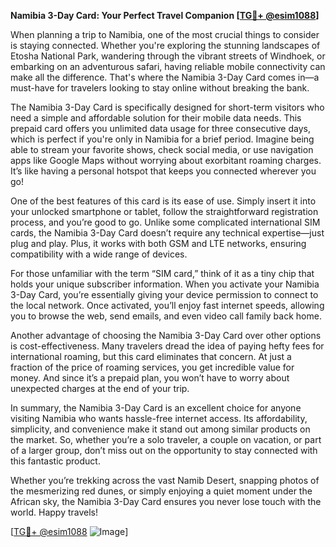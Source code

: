 **Namibia 3-Day Card: Your Perfect Travel Companion [[TG💪+ @esim1088](https://t.me/s/esim1088)]**

When planning a trip to Namibia, one of the most crucial things to consider is staying connected. Whether you're exploring the stunning landscapes of Etosha National Park, wandering through the vibrant streets of Windhoek, or embarking on an adventurous safari, having reliable mobile connectivity can make all the difference. That's where the Namibia 3-Day Card comes in—a must-have for travelers looking to stay online without breaking the bank.

The Namibia 3-Day Card is specifically designed for short-term visitors who need a simple and affordable solution for their mobile data needs. This prepaid card offers you unlimited data usage for three consecutive days, which is perfect if you're only in Namibia for a brief period. Imagine being able to stream your favorite shows, check social media, or use navigation apps like Google Maps without worrying about exorbitant roaming charges. It’s like having a personal hotspot that keeps you connected wherever you go!

One of the best features of this card is its ease of use. Simply insert it into your unlocked smartphone or tablet, follow the straightforward registration process, and you’re good to go. Unlike some complicated international SIM cards, the Namibia 3-Day Card doesn’t require any technical expertise—just plug and play. Plus, it works with both GSM and LTE networks, ensuring compatibility with a wide range of devices.

For those unfamiliar with the term “SIM card,” think of it as a tiny chip that holds your unique subscriber information. When you activate your Namibia 3-Day Card, you’re essentially giving your device permission to connect to the local network. Once activated, you’ll enjoy fast internet speeds, allowing you to browse the web, send emails, and even video call family back home.

Another advantage of choosing the Namibia 3-Day Card over other options is cost-effectiveness. Many travelers dread the idea of paying hefty fees for international roaming, but this card eliminates that concern. At just a fraction of the price of roaming services, you get incredible value for money. And since it’s a prepaid plan, you won’t have to worry about unexpected charges at the end of your trip.

In summary, the Namibia 3-Day Card is an excellent choice for anyone visiting Namibia who wants hassle-free internet access. Its affordability, simplicity, and convenience make it stand out among similar products on the market. So, whether you’re a solo traveler, a couple on vacation, or part of a larger group, don’t miss out on the opportunity to stay connected with this fantastic product.

Whether you’re trekking across the vast Namib Desert, snapping photos of the mesmerizing red dunes, or simply enjoying a quiet moment under the African sky, the Namibia 3-Day Card ensures you never lose touch with the world. Happy travels! 

[[TG💪+ @esim1088](https://t.me/s/esim1088) ![Image](https://i.postimg.cc/Y0z9fWf4/image.png)]